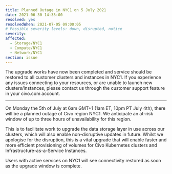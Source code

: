 ```yaml
---
title: Planned Outage in NYC1 on 5 July 2021
date: 2021-06-30 14:35:00
resolved: yes
resolvedWhen: 2021-07-05 09:00:05
# Possible severity levels: down, disrupted, notice
severity:
affected:
  - Storage/NYC1
  - Compute/NYC1
  - Network/NYC1
section: issue
---
```

The upgrade works have now been completed and service should be restored to all customer clusters and instances in NYC1. If you experience any issues connecting to your resources, or are unable to launch new clusters/instances, please contact us through the customer support feature in your civo.com account.

---
On Monday the 5th of July at 6am GMT+1 (1am ET, 10pm PT July 4th), there will be a planned outage of Civo region NYC1. We anticipate an at-risk window of up to three hours of unavailability for this region. 

This is to facilitate work to upgrade the data storage layer in use across our clusters, which will also enable non-disruptive updates in future. Whilst we apologise for the disruption, this is a vital upgrade that will enable faster and more efficient provisioning of volumes for Civo Kubernetes clusters and Infrastructure-as-a-Service Instances.

Users with active services on NYC1 will see connectivity restored as soon as the upgrade window is complete.
